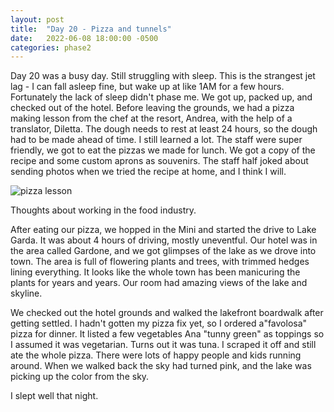```yaml
---
layout: post
title:  "Day 20 - Pizza and tunnels"
date:   2022-06-08 18:00:00 -0500
categories: phase2
---
```


Day 20 was a busy day. Still struggling with sleep. This is the strangest jet lag - I can fall asleep fine, but wake up at like 1AM for a few hours. Fortunately the lack of sleep didn't phase me.
We got up, packed up, and checked out of the hotel. Before leaving the grounds, we had a pizza making lesson from the chef at the resort, Andrea, with the help of a translator, Diletta.
The dough needs to rest at least 24 hours, so the dough had to be made ahead of time. I still learned a lot. The staff were super friendly, we got to eat the pizzas we made for lunch. We got a copy of the recipe
and some custom aprons as souvenirs. The staff half joked about sending photos when we tried the recipe at home, and I think I will.

![pizza lesson]({{site.baseurl}}/img/2022-06-09-pizza-lesson.jpg)

Thoughts about working in the food industry.

After eating our pizza, we hopped in the Mini and started the drive to Lake Garda. It was about 4 hours of driving, mostly uneventful. Our hotel was in the area called Gardone, and we got glimpses of the lake as
we drove into town. The area is full of flowering plants and trees, with trimmed hedges lining everything. It looks like the whole town
has been manicuring the plants for years and years. Our room had amazing views of the lake and skyline.

We checked out the hotel grounds and walked the lakefront boardwalk after getting settled. I hadn't gotten my pizza fix yet, so I ordered a"favolosa" pizza for dinner. It listed a few vegetables
Ana "tunny green" as toppings so I assumed it was vegetarian. Turns out it was tuna. I scraped it off and still ate the whole pizza. There were lots of happy people and kids running around.
When we walked back the sky had turned pink, and the lake was picking up the color from the sky.

I slept well that night.
